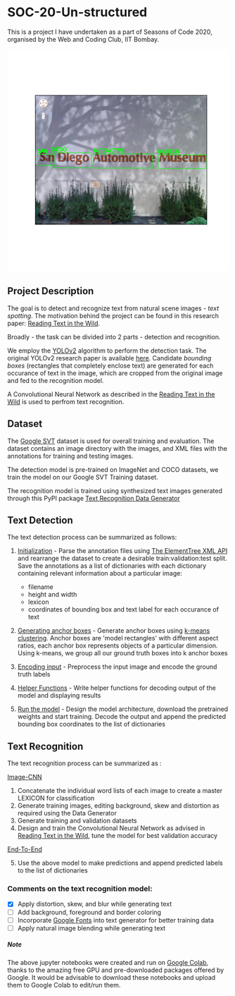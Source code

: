 # SOC-20-Un-structured

This is a project I have undertaken as a part of Seasons of Code 2020, organised by the Web and Coding Club, IIT Bombay.

![](/cover.png) 
## Project Description

The goal is to detect and recognize text from natural scene images - *text spotting*. The motivation behind the project can be found in this research paper: [Reading Text in the Wild](https://arxiv.org/pdf/1412.1842).

Broadly - the task can be divided into 2 parts - detection and recognition.

We employ the [YOLOv2](https://pjreddie.com/darknet/yolov2/) algorithm to perform the detection task. The original YOLOv2 research paper is available [here](https://arxiv.org/pdf/1612.08242.pdf). Candidate *bounding boxes* (rectangles that completely enclose text) are generated for each occurance of text in the image, which are cropped from the original image and fed to the recognition model.

A Convolutional Neural Network as described in the [Reading Text in the Wild](https://arxiv.org/pdf/1412.1842) is used to perfrom text recognition.

## Dataset

The [Google SVT](http://vision.ucsd.edu/~kai/svt/) dataset is used for overall training and evaluation. The dataset contains an image directory with the images, and XML files with the annotations for training and testing images.

The detection model is pre-trained on ImageNet and COCO datasets, we train the model on our Google SVT Training dataset.

The recognition model is trained using synthesized text images generated through this PyPI package [Text Recognition Data Generator](https://github.com/Belval/TextRecognitionDataGenerator)

## Text Detection
The text detection process can be summarized as follows:

1. [Initialization](yolo_initialize.ipynb) - Parse the annotation files using [The ElementTree XML API](https://docs.python.org/3/library/xml.etree.elementtree.html#module-xml.etree.ElementTree) and rearrange the dataset to create a desirable train:validation:test split. Save the annotations as a list of dictionaries with each dictionary containing relevant information about a particular image:
   - filename
   - height and width
   - lexicon 
   - coordinates of bounding box and text label for each occurance of text

2. [Generating anchor boxes](yolo_anchors.ipynb) - Generate anchor boxes using [k-means clustering](https://www.analyticsvidhya.com/blog/2019/08/comprehensive-guide-k-means-clustering/). Anchor boxes are 'model rectangles' with different aspect ratios, each anchor box represents objects of a particular dimension. Using k-means, we group all our ground truth boxes into k anchor boxes

3. [Encoding input](yolo_preprocess_new.ipynb) - Preprocess the input image and encode the ground truth labels

4. [Helper Functions](yolo_utils_new.ipynb) - Write helper functions for decoding output of the model and displaying results

5. [Run the model](yolo_main.ipynb) - Design the model architecture, download the pretrained weights and start training. Decode the output and append the predicted bounding box coordinates to the list of dictionaries 

## Text Recognition

The text recognition process can be summarized as :

[Image-CNN](image_cnn.ipynb)

1. Concatenate the individual word lists of each image to create a master LEXICON for classification
2. Generate training images, editing background, skew and distortion as required using the Data Generator
3. Generate training and validation datasets
4. Design and train the Convolutional Neural Network as advised in [Reading Text in the Wild](https://arxiv.org/pdf/1412.1842), tune the model for best validation accuracy

[End-To-End](end_to_end.ipynb)

5. Use the above model to make predictions and append predicted labels to the list of dictionaries 

### Comments on the text recognition model:

- [x] Apply distortion, skew, and blur while generating text
- [ ] Add background, foreground and border coloring
- [ ] Incorporate [Google Fonts](https://github.com/google/fonts) into text generator for better training data
- [ ] Apply natural image blending while generating text     
##### Note
The above jupyter notebooks were created and run on [Google Colab](https://colab.research.google.com/), thanks to the amazing free GPU and pre-downloaded packages offered by Google. It would be advisable to download these notebooks and upload them to Google Colab to edit/run them.  
